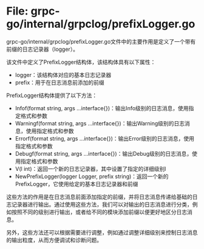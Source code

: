# File: grpc-go/internal/grpclog/prefixLogger.go

grpc-go/internal/grpclog/prefixLogger.go文件中的主要作用是定义了一个带有前缀的日志记录器（logger）。

该文件中定义了PrefixLogger结构体，该结构体具有以下属性：
- logger：该结构体对应的基本日志记录器
- prefix：用于在日志消息前添加的前缀

PrefixLogger结构体提供了以下方法：
- Infof(format string, args ...interface{})：输出Info级别的日志消息，使用指定格式和参数
- Warningf(format string, args ...interface{})：输出Warning级别的日志消息，使用指定格式和参数
- Errorf(format string, args ...interface{})：输出Error级别的日志消息，使用指定格式和参数
- Debugf(format string, args ...interface{})：输出Debug级别的日志消息，使用指定格式和参数
- V(l int)：返回一个新的日志记录器，其中设置了指定的详细级别l
- NewPrefixLogger(logger Logger, prefix string)：返回一个新的PrefixLogger，它使用给定的基本日志记录器和前缀

这些方法的作用是在日志消息前面添加指定的前缀，并将日志消息传递给基础的日志记录器进行输出。通过使用这些方法，我们可以对输出的日志消息进行分类，例如按照不同的级别进行输出，或者给不同的模块添加前缀以便更好地区分日志消息。

另外，这些方法还可以根据需要进行调整，例如通过调整详细级别来控制日志消息的输出粒度，从而方便调试和诊断问题。

